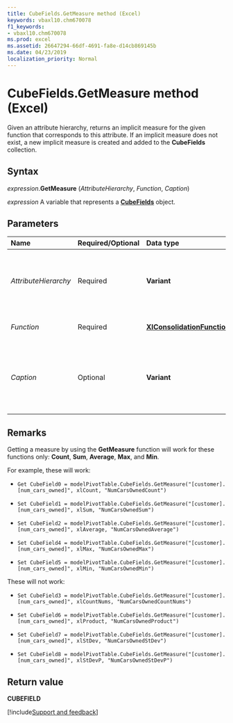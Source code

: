 ```yaml
---
title: CubeFields.GetMeasure method (Excel)
keywords: vbaxl10.chm670078
f1_keywords:
- vbaxl10.chm670078
ms.prod: excel
ms.assetid: 26647294-66df-4691-fa8e-d14cb869145b
ms.date: 04/23/2019
localization_priority: Normal
---
```



# CubeFields.GetMeasure method (Excel)

Given an attribute hierarchy, returns an implicit measure for the given function that corresponds to this attribute. If an implicit measure does not exist, a new implicit measure is created and added to the **CubeFields** collection.


## Syntax

_expression_.**GetMeasure** (_AttributeHierarchy_, _Function_, _Caption_)

_expression_ A variable that represents a **[CubeFields](Excel.CubeFields.md)** object.


## Parameters

|Name|Required/Optional|Data type|Description|
|:-----|:-----|:-----|:-----|
| _AttributeHierarchy_|Required|**Variant**|The unique cube field that is an attribute hierarchy (**[XlCubeFieldType](excel.xlcubefieldtype.md)** = **xlHierarchy**, and **[XlCubeFieldSubType](excel.xlcubefieldsubtype.md)** = **xlCubeAttribute**).|
| _Function_|Required| **[XlConsolidationFunction](excel.xlconsolidationfunction.md)** |The function performed in the added data field.|
| _Caption_|Optional|**Variant**|The label used in the PivotTable report to identify this measure. If the measure already exists, _Caption_ will overwrite the existing label of this measure.|

## Remarks

Getting a measure by using the **GetMeasure** function will work for these functions only: **Count**, **Sum**, **Average**, **Max**, and **Min**. 

For example, these will work: 

- `Get CubeField0 = modelPivotTable.CubeFields.GetMeasure("[customer].[num_cars_owned]", xlCount, "NumCarsOwnedCount")`

- `Set CubeField1 = modelPivotTable.CubeFields.GetMeasure("[customer].[num_cars_owned]", xlSum, "NumCarsOwnedSum")`

- `Set CubeField2 = modelPivotTable.CubeFields.GetMeasure("[customer].[num_cars_owned]", xlAverage, "NumCarsOwnedAverage")`

- `Set CubeField4 = modelPivotTable.CubeFields.GetMeasure("[customer].[num_cars_owned]", xlMax, "NumCarsOwnedMax")`

- `Set CubeField5 = modelPivotTable.CubeFields.GetMeasure("[customer].[num_cars_owned]", xlMin, "NumCarsOwnedMin")`

These will not work: 

- `Set CubeField3 = modelPivotTable.CubeFields.GetMeasure("[customer].[num_cars_owned]", xlCountNums, "NumCarsOwnedCountNums")`

- `Set CubeField6 = modelPivotTable.CubeFields.GetMeasure("[customer].[num_cars_owned]", xlProduct, "NumCarsOwnedProduct")`

- `Set CubeField7 = modelPivotTable.CubeFields.GetMeasure("[customer].[num_cars_owned]", xlStDev, "NumCarsOwnedStDev")`

- `Set CubeField8 = modelPivotTable.CubeFields.GetMeasure("[customer].[num_cars_owned]", xlStDevP, "NumCarsOwnedStDevP")`

## Return value

**CUBEFIELD**



[!include[Support and feedback](~/includes/feedback-boilerplate.md)]